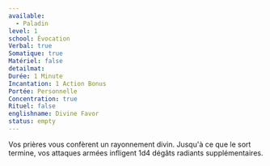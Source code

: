 ```yaml
---
available:
  - Paladin
level: 1
school: Évocation
Verbal: true
Somatique: true
Matériel: false
detailmat:
Durée: 1 Minute
Incantation: 1 Action Bonus
Portée: Personnelle
Concentration: true
Rituel: false
englishname: Divine Favor
status: empty
---
```

Vos prières vous confèrent un rayonnement divin. Jusqu'à ce que le sort termine, vos attaques armées infligent 1d4 dégâts radiants supplémentaires.
